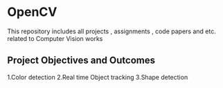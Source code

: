 # OpenCV

This repository includes all projects , assignments , code papers and etc. related to Computer Vision works


## Project Objectives and Outcomes

1.Color detection
2.Real time Object tracking
3.Shape detection

